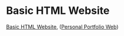 # Basic HTML Website

[Basic HTML Website](https://roadmap.sh/projects/basic-html-website), ([Personal Portfolio Web](https://roadmap.sh/projects/portfolio-website))

